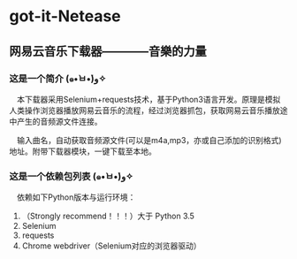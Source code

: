 # got-it-Netease

## 网易云音乐下载器————音樂的力量

### 这是一个简介 (๑•̀ㅂ•́)و✧

&emsp;本下载器采用Selenium+requests技术，基于Python3语言开发。原理是模拟人类操作浏览器播放网易云音乐的流程，经过浏览器抓包，获取网易云音乐播放途中产生的音频源文件连接。

&emsp;输入曲名，自动获取音频源文件(可以是m4a,mp3，亦或自己添加的识别格式)地址。附带下载器模块，一键下载至本地。


### 这是一个依赖包列表 (๑•̀ㅂ•́)و✧
&emsp;依赖如下Python版本与运行环境：
1. （Strongly recommend！！！）大于 Python 3.5
2. Selenium
3. requests
4. Chrome webdriver（Selenium对应的浏览器驱动）
